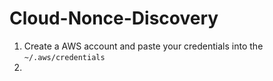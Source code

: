 # Cloud-Nonce-Discovery

1. Create a AWS account and paste your credentials into the `~/.aws/credentials`
2.  

